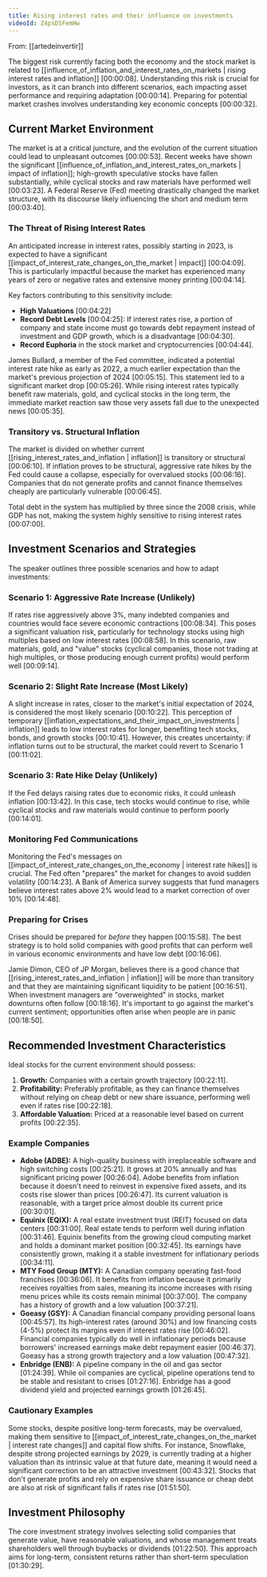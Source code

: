 ```yaml
---
title: Rising interest rates and their influence on investments
videoId: Z4psDSFemHw
---
```


From: [[artedeinvertir]] <br/> 

The biggest risk currently facing both the economy and the stock market is related to [[influence_of_inflation_and_interest_rates_on_markets | rising interest rates and inflation]] <a class="yt-timestamp" data-t="00:00:08">[00:00:08]</a>. Understanding this risk is crucial for investors, as it can branch into different scenarios, each impacting asset performance and requiring adaptation <a class="yt-timestamp" data-t="00:00:14">[00:00:14]</a>. Preparing for potential market crashes involves understanding key economic concepts <a class="yt-timestamp" data-t="00:00:32">[00:00:32]</a>.

## Current Market Environment
The market is at a critical juncture, and the evolution of the current situation could lead to unpleasant outcomes <a class="yt-timestamp" data-t="00:00:53">[00:00:53]</a>. Recent weeks have shown the significant [[influence_of_inflation_and_interest_rates_on_markets | impact of inflation]]; high-growth speculative stocks have fallen substantially, while cyclical stocks and raw materials have performed well <a class="yt-timestamp" data-t="00:03:23">[00:03:23]</a>. A Federal Reserve (Fed) meeting drastically changed the market structure, with its discourse likely influencing the short and medium term <a class="yt-timestamp" data-t="00:03:40">[00:03:40]</a>.

### The Threat of Rising Interest Rates
An anticipated increase in interest rates, possibly starting in 2023, is expected to have a significant [[impact_of_interest_rate_changes_on_the_market | impact]] <a class="yt-timestamp" data-t="00:04:09">[00:04:09]</a>. This is particularly impactful because the market has experienced many years of zero or negative rates and extensive money printing <a class="yt-timestamp" data-t="00:04:14">[00:04:14]</a>.

Key factors contributing to this sensitivity include:
*   **High Valuations** <a class="yt-timestamp" data-t="00:04:22">[00:04:22]</a>
*   **Record Debt Levels** <a class="yt-timestamp" data-t="00:04:25">[00:04:25]</a>: If interest rates rise, a portion of company and state income must go towards debt repayment instead of investment and GDP growth, which is a disadvantage <a class="yt-timestamp" data-t="00:04:30">[00:04:30]</a>.
*   **Record Euphoria** in the stock market and cryptocurrencies <a class="yt-timestamp" data-t="00:04:44">[00:04:44]</a>.

James Bullard, a member of the Fed committee, indicated a potential interest rate hike as early as 2022, a much earlier expectation than the market's previous projection of 2024 <a class="yt-timestamp" data-t="00:05:15">[00:05:15]</a>. This statement led to a significant market drop <a class="yt-timestamp" data-t="00:05:26">[00:05:26]</a>. While rising interest rates typically benefit raw materials, gold, and cyclical stocks in the long term, the immediate market reaction saw those very assets fall due to the unexpected news <a class="yt-timestamp" data-t="00:05:35">[00:05:35]</a>.

### Transitory vs. Structural Inflation
The market is divided on whether current [[rising_interest_rates_and_inflation | inflation]] is transitory or structural <a class="yt-timestamp" data-t="00:06:10">[00:06:10]</a>. If inflation proves to be structural, aggressive rate hikes by the Fed could cause a collapse, especially for overvalued stocks <a class="yt-timestamp" data-t="00:06:16">[00:06:16]</a>. Companies that do not generate profits and cannot finance themselves cheaply are particularly vulnerable <a class="yt-timestamp" data-t="00:06:45">[00:06:45]</a>.

Total debt in the system has multiplied by three since the 2008 crisis, while GDP has not, making the system highly sensitive to rising interest rates <a class="yt-timestamp" data-t="00:07:00">[00:07:00]</a>.

## Investment Scenarios and Strategies

The speaker outlines three possible scenarios and how to adapt investments:

### Scenario 1: Aggressive Rate Increase (Unlikely)
If rates rise aggressively above 3%, many indebted companies and countries would face severe economic contractions <a class="yt-timestamp" data-t="00:08:34">[00:08:34]</a>. This poses a significant valuation risk, particularly for technology stocks using high multiples based on low interest rates <a class="yt-timestamp" data-t="00:08:58">[00:08:58]</a>. In this scenario, raw materials, gold, and "value" stocks (cyclical companies, those not trading at high multiples, or those producing enough current profits) would perform well <a class="yt-timestamp" data-t="00:09:14">[00:09:14]</a>.

### Scenario 2: Slight Rate Increase (Most Likely)
A slight increase in rates, closer to the market's initial expectation of 2024, is considered the most likely scenario <a class="yt-timestamp" data-t="00:10:22">[00:10:22]</a>. This perception of temporary [[inflation_expectations_and_their_impact_on_investments | inflation]] leads to low interest rates for longer, benefiting tech stocks, bonds, and growth stocks <a class="yt-timestamp" data-t="00:10:41">[00:10:41]</a>. However, this creates uncertainty: if inflation turns out to be structural, the market could revert to Scenario 1 <a class="yt-timestamp" data-t="00:11:02">[00:11:02]</a>.

### Scenario 3: Rate Hike Delay (Unlikely)
If the Fed delays raising rates due to economic risks, it could unleash inflation <a class="yt-timestamp" data-t="00:13:42">[00:13:42]</a>. In this case, tech stocks would continue to rise, while cyclical stocks and raw materials would continue to perform poorly <a class="yt-timestamp" data-t="00:14:01">[00:14:01]</a>.

### Monitoring Fed Communications
Monitoring the Fed's messages on [[impact_of_interest_rate_changes_on_the_economy | interest rate hikes]] is crucial. The Fed often "prepares" the market for changes to avoid sudden volatility <a class="yt-timestamp" data-t="00:14:23">[00:14:23]</a>. A Bank of America survey suggests that fund managers believe interest rates above 2% would lead to a market correction of over 10% <a class="yt-timestamp" data-t="00:14:48">[00:14:48]</a>.

### Preparing for Crises
Crises should be prepared for *before* they happen <a class="yt-timestamp" data-t="00:15:58">[00:15:58]</a>. The best strategy is to hold solid companies with good profits that can perform well in various economic environments and have low debt <a class="yt-timestamp" data-t="00:16:06">[00:16:06]</a>.

Jamie Dimon, CEO of JP Morgan, believes there is a good chance that [[rising_interest_rates_and_inflation | inflation]] will be more than transitory and that they are maintaining significant liquidity to be patient <a class="yt-timestamp" data-t="00:16:51">[00:16:51]</a>. When investment managers are "overweighted" in stocks, market downturns often follow <a class="yt-timestamp" data-t="00:18:16">[00:18:16]</a>. It's important to go against the market's current sentiment; opportunities often arise when people are in panic <a class="yt-timestamp" data-t="00:18:50">[00:18:50]</a>.

## Recommended Investment Characteristics
Ideal stocks for the current environment should possess:
1.  **Growth:** Companies with a certain growth trajectory <a class="yt-timestamp" data-t="00:22:11">[00:22:11]</a>.
2.  **Profitability:** Preferably profitable, as they can finance themselves without relying on cheap debt or new share issuance, performing well even if rates rise <a class="yt-timestamp" data-t="00:22:18">[00:22:18]</a>.
3.  **Affordable Valuation:** Priced at a reasonable level based on current profits <a class="yt-timestamp" data-t="00:22:35">[00:22:35]</a>.

### Example Companies
*   **Adobe (ADBE):** A high-quality business with irreplaceable software and high switching costs <a class="yt-timestamp" data-t="00:25:21">[00:25:21]</a>. It grows at 20% annually and has significant pricing power <a class="yt-timestamp" data-t="00:26:04">[00:26:04]</a>. Adobe benefits from inflation because it doesn't need to reinvest in expensive fixed assets, and its costs rise slower than prices <a class="yt-timestamp" data-t="00:26:47">[00:26:47]</a>. Its current valuation is reasonable, with a target price almost double its current price <a class="yt-timestamp" data-t="00:30:01">[00:30:01]</a>.
*   **Equinix (EQIX):** A real estate investment trust (REIT) focused on data centers <a class="yt-timestamp" data-t="00:31:00">[00:31:00]</a>. Real estate tends to perform well during inflation <a class="yt-timestamp" data-t="00:31:46">[00:31:46]</a>. Equinix benefits from the growing cloud computing market and holds a dominant market position <a class="yt-timestamp" data-t="00:32:45">[00:32:45]</a>. Its earnings have consistently grown, making it a stable investment for inflationary periods <a class="yt-timestamp" data-t="00:34:11">[00:34:11]</a>.
*   **MTY Food Group (MTY):** A Canadian company operating fast-food franchises <a class="yt-timestamp" data-t="00:36:06">[00:36:06]</a>. It benefits from inflation because it primarily receives royalties from sales, meaning its income increases with rising menu prices while its costs remain minimal <a class="yt-timestamp" data-t="00:37:00">[00:37:00]</a>. The company has a history of growth and a low valuation <a class="yt-timestamp" data-t="00:37:21">[00:37:21]</a>.
*   **Goeasy (GSY):** A Canadian financial company providing personal loans <a class="yt-timestamp" data-t="00:45:57">[00:45:57]</a>. Its high-interest rates (around 30%) and low financing costs (4-5%) protect its margins even if interest rates rise <a class="yt-timestamp" data-t="00:46:02">[00:46:02]</a>. Financial companies typically do well in inflationary periods because borrowers' increased earnings make debt repayment easier <a class="yt-timestamp" data-t="00:46:37">[00:46:37]</a>. Goeasy has a strong growth trajectory and a low valuation <a class="yt-timestamp" data-t="00:47:32">[00:47:32]</a>.
*   **Enbridge (ENB):** A pipeline company in the oil and gas sector <a class="yt-timestamp" data-t="01:24:39">[01:24:39]</a>. While oil companies are cyclical, pipeline operations tend to be stable and resistant to crises <a class="yt-timestamp" data-t="01:27:16">[01:27:16]</a>. Enbridge has a good dividend yield and projected earnings growth <a class="yt-timestamp" data-t="01:26:45">[01:26:45]</a>.

### Cautionary Examples
Some stocks, despite positive long-term forecasts, may be overvalued, making them sensitive to [[impact_of_interest_rate_changes_on_the_market | interest rate changes]] and capital flow shifts. For instance, Snowflake, despite strong projected earnings by 2029, is currently trading at a higher valuation than its intrinsic value at that future date, meaning it would need a significant correction to be an attractive investment <a class="yt-timestamp" data-t="00:43:32">[00:43:32]</a>. Stocks that don't generate profits and rely on expensive share issuance or cheap debt are also at risk of significant falls if rates rise <a class="yt-timestamp" data-t="01:51:50">[01:51:50]</a>.

## Investment Philosophy
The core investment strategy involves selecting solid companies that generate value, have reasonable valuations, and whose management treats shareholders well through buybacks or dividends <a class="yt-timestamp" data-t="01:22:50">[01:22:50]</a>. This approach aims for long-term, consistent returns rather than short-term speculation <a class="yt-timestamp" data-t="01:30:29">[01:30:29]</a>.